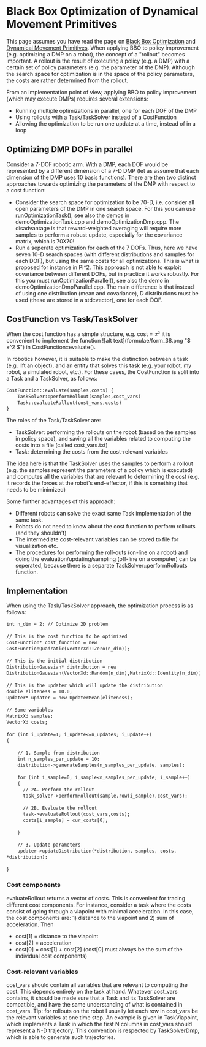 Black Box Optimization of Dynamical Movement Primitives
===============

This page assumes you have read the page on <a class="el" href="page_bbo.html">Black Box Optimization</a> and <a class="el" href="page_dmp.html">Dynamical Movement Primitives</a>. When applying BBO to policy improvement (e.g. optimizing a DMP on a robot), the concept of a "rollout" becomes important. A rollout is the result of executing a policy (e.g. a DMP) with a certain set of policy parameters (e.g. the parameter of the DMP). Although the search space for optimization is in the space of the policy parameters, the costs are rather determined from the rollout.

From an implementation point of view, applying BBO to policy improvement (which may execute DMPs) requires several extensions:

* Running multiple optimizations in parallel, one for each DOF of the DMP
* Using rollouts with a Task/TaskSolver instead of a CostFunction
* Allowing the optimization to be run one update at a time, instead of in a loop


<a name="sec_parallel_optimization"></a>
## Optimizing DMP DOFs in parallel

Consider a 7-DOF robotic arm. With a DMP, each DOF would be represented by a different dimension of a 7-D DMP (let as assume that each dimension of the DMP uses 10 basis functions). There are then two distinct approaches towards optimizing the parameters of the DMP with respect to a cost function:

* Consider the search space for optimization to be 70-D, i.e. consider all open parameters of the DMP in one search space. For this you can use <a class="el" href="runOptimizationTask_8cpp.html#ac0e202635bf044eaa92706e19d340d41" title="Run an evolutionary optimization process, see Black Box Optimization. ">runOptimizationTask()</a>, see also the demos in demoOptimizationTask.cpp and demoOptimizationDmp.cpp. The disadvantage is that reward-weighted averaging will require more samples to perform a robust update, especially for the covariance matrix, which is 70X70!
* Run a seperate optimization for each of the 7 DOFs. Thus, here we have seven 10-D search spaces (with different distributions and samples for each DOF), but using the same costs for all optimizations. This is what is proposed for instance in PI^2. This approach is not able to exploit covariance between different DOFs, but in practice it works robustly. For this you must runOptimizationParallel(), see also the demo in demoOptimizationDmpParallel.cpp. The main difference is that instead of using one distribution (mean and covariance), D distributions must be used (these are stored in a std::vector), one for each DOF.


<a name="sec_bbo_task_and_task_solver"></a>
## CostFunction vs Task/TaskSolver

When the cost function has a simple structure, e.g. cost = ![alt text](formulae/form_38.png "$ x^2 $")  it is convenient to implement the function ![alt text](formulae/form_38.png "$ x^2 $")  in CostFunction::evaluate().

In robotics however, it is suitable to make the distinction between a task (e.g. lift an object), and an entity that solves this task (e.g. your robot, my robot, a simulated robot, etc.). For these cases, the CostFunction is split into a Task and a TaskSolver, as follows:

	CostFunction::evaluate(samples,costs) {
		TaskSolver::performRollout(samples,cost_vars)
		Task::evaluateRollout(cost_vars,costs)
	}

The roles of the Task/TaskSolver are:

* TaskSolver: performing the rollouts on the robot (based on the samples in policy space), and saving all the variables related to computing the costs into a file (called cost_vars.txt)
* Task: determining the costs from the cost-relevant variables

The idea here is that the TaskSolver uses the samples to perform a rollout (e.g. the samples represent the parameters of a policy which is executed) and computes all the variables that are relevant to determining the cost (e.g. it records the forces at the robot's end-effector, if this is something that needs to be minimized)

Some further advantages of this approach:

* Different robots can solve the exact same Task implementation of the same task.
* Robots do not need to know about the cost function to perform rollouts (and they shouldn't)
* The intermediate cost-relevant variables can be stored to file for visualization etc.
* The procedures for performing the roll-outs (on-line on a robot) and doing the evaluation/updating/sampling (off-line on a computer) can be seperated, because there is a separate TaskSolver::performRollouts function.



<a name="impl"></a>
## Implementation

When using the Task/TaskSolver approach, the optimization process is as follows:

    int n_dim = 2; // Optimize 2D problem
    
    // This is the cost function to be optimized
    CostFunction* cost_function = new CostFunctionQuadratic(VectorXd::Zero(n_dim));
    
    // This is the initial distribution
    DistributionGaussian* distribution = new DistributionGaussian(VectorXd::Random(n_dim),MatrixXd::Identity(n_dim)) 
    
    // This is the updater which will update the distribution
    double eliteness = 10.0;
    Updater* updater = new UpdaterMean(eliteness);
    
    // Some variables
    MatrixXd samples;
    VectorXd costs;
    
    for (int i_update=1; i_update<=n_updates; i_update++)
    {
      
        // 1. Sample from distribution
        int n_samples_per_update = 10;
        distribution->generateSamples(n_samples_per_update, samples);
      
        for (int i_sample=0; i_sample<n_samples_per_update; i_sample++)
        {
          // 2A. Perform the rollout
          task_solver->performRollout(sample.row(i_sample),cost_vars);
      
          // 2B. Evaluate the rollout
          task->evaluateRollout(cost_vars,costs);
          costs[i_sample] = cur_costs[0];
          
        }
      
        // 3. Update parameters
        updater->updateDistribution(*distribution, samples, costs, *distribution);
        
    }

<a name="sec_cost_components"></a>
### Cost components

evaluateRollout returns a vector of costs. This is convenient for tracing different cost components. For instance, consider a task where the costs consist of going through a viapoint with minimal acceleration. In this case, the cost components are: 1) distance to the viapoint and 2) sum of acceleration. Then 

* cost[1] = distance to the viapoint 
* cost[2] = acceleration
* cost[0] = cost[1] + cost[2] (cost[0] must always be the sum of the individual cost components)

<a name="sec_cost_vars"></a>
### Cost-relevant variables

cost_vars should contain all variables that are relevant to computing the cost. This depends entirely on the task at hand. Whatever cost_vars contains, it should be made sure that a Task and its TaskSolver are compatible, and have the same understanding of what is contained in cost_vars. Tip: for rollouts on the robot I usually let each row in cost_vars be the relevant variables at one time step. An example is given in TaskViapoint, which implements a Task in which the first N columns in cost_vars should represent a N-D trajectory. This convention is respected by TaskSolverDmp, which is able to generate such trajectories.

